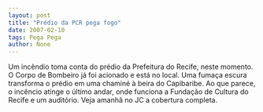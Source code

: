 ```yaml
---
layout: post
title: "Prédio da PCR pega fogo"
date: 2007-02-10
tags: Pega Pega
author: None
---
```


Um incêndio&nbsp;toma conta do prédio da Prefeitura do Recife, neste momento. O Corpo de Bombeiro já foi acionado e está no local.
Uma fumaça escura transforma o prédio em uma chaminé à beira do Capibaribe.
Ao que parece, o incêncio atinge o último andar, onde funciona a Fundação de Cultura do Recife e um auditório.
Veja amanhã no JC a cobertura completa. 